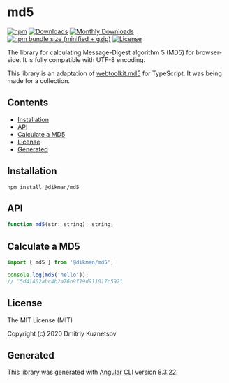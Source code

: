 # md5

[![npm](https://img.shields.io/npm/v/@dikman/md5.svg?maxAge=2592000?style=plastic)](https://www.npmjs.com/package/@dikman/md5)
[![Downloads](https://img.shields.io/npm/dt/@dikman/md5.svg?maxAge=2592000?style=plastic)](https://www.npmjs.com/package/@dikman/md5)
[![Monthly Downloads](https://img.shields.io/npm/dm/@dikman/md5.svg)](https://www.npmjs.com/package/@dikman/md5)
[![npm bundle size (minified + gzip)](https://img.shields.io/bundlephobia/minzip/@dikman/md5.svg)](https://bundlephobia.com/result?p=@dikman/md5)
[![License](https://img.shields.io/npm/l/express.svg?maxAge=2592000)](/LICENSE)

The library for calculating Message-Digest algorithm 5 (MD5) for browser-side. It is fully compatible with UTF-8 encoding.

This library is an adaptation of [webtoolkit.md5](https://github.com/killmenot/webtoolkit.md5) for TypeScript. It was being made for a collection.

## Contents

<!-- START doctoc generated TOC please keep comment here to allow auto update -->
<!-- DON'T EDIT THIS SECTION, INSTEAD RE-RUN doctoc TO UPDATE -->


- [Installation](#installation)
- [API](#api)
- [Calculate a MD5](#calculate-a-md5)
- [License](#license)
- [Generated](#generated)

<!-- END doctoc generated TOC please keep comment here to allow auto update -->

## Installation

```
npm install @dikman/md5
```

## API

```js
function md5(str: string): string;
```

## Calculate a MD5

```js
import { md5 } from '@dikman/md5';

console.log(md5('hello'));
// "5d41402abc4b2a76b9719d911017c592"
```

## License

The MIT License (MIT)

Copyright (c) 2020 Dmitriy Kuznetsov

## Generated

This library was generated with [Angular CLI](https://github.com/angular/angular-cli) version 8.3.22.

